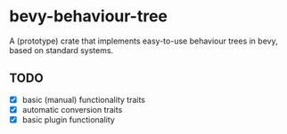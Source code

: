 # bevy-behaviour-tree
A (prototype) crate that implements easy-to-use behaviour trees in bevy, based on standard systems.

## TODO
- [x] basic (manual) functionality traits
- [x] automatic conversion traits
- [x] basic plugin functionality
